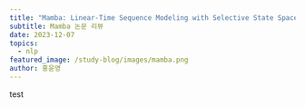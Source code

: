 ```yaml
---
title: "Mamba: Linear-Time Sequence Modeling with Selective State Spaces"
subtitle: Mamba 논문 리뷰
date: 2023-12-07
topics:
  - nlp
featured_image: /study-blog/images/mamba.png
author: 홍윤영
---
```


test